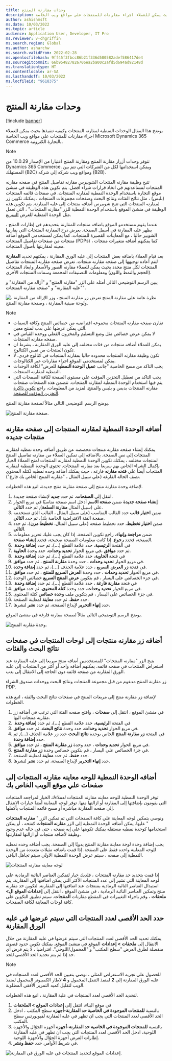 ```yaml
---
title: وحدات مقارنة المنتج
description: يوضح هذا المقال الوحدات النمطية لمقارنه المنتجات وكيفيه تنفيذها بحيث يمكن للعملاء اجراء مقارنات للمنتجات علي مواقع ويب الخاصة Microsoft Dynamics 365 Commerce بالتجارة الكترونيه.
author: ashishmsft
ms.date: 10/03/2022
ms.topic: article
audience: Application User, Developer, IT Pro
ms.reviewer: v-chgriffin
ms.search.region: Global
ms.author: asharchw
ms.search.validFrom: 2022-02-28
ms.openlocfilehash: 9ff45f3fbcc86b21f336d580582adef586417de4
ms.sourcegitcommit: 66b954827826706ea2ba00c2afd5d694ad92148d
ms.translationtype: HT
ms.contentlocale: ar-SA
ms.lasthandoff: 10/03/2022
ms.locfileid: "9618375"
---
```

# <a name="product-comparison-modules"></a>وحدات مقارنة المنتج

[!include [banner](../includes/banner.md)]

يوضح هذا المقال الوحدات النمطية لمقارنه المنتجات وكيفيه تنفيذها بحيث يمكن للعملاء اجراء مقارنات للمنتجات علي مواقع ويب الخاصة Microsoft Dynamics 365 Commerce بالتجارة الكترونيه.

> [!NOTE]
> تتوفر وحدات أزرار مقارنة المنتج ومقارنة المنتج اعتبارا من الإصدار 10.0.29 من Dynamics 365 Commerce. ويمكن استخدامها لكل من الشركات التي تتم بين المستهلك (B2C) ومواقع ويب شركه إلى شركه (B2B).

تتيح وظيفة مقارنه المنتجات الشوبيرس مقارنه تفاصيل المنتج في صفحه مقارنه المنتجات لمساعدتهم في اتخاذ قرارات شراء أفضل. يتم تكوين هذه الوظيفة في منشئ موقع التجارة باستخدام الوحدة النمطية لمقارنه المنتجات. في صفحات قائمه المنتجات (بلبس) ، مثل نتائج الفئات ونتائج البحث وصفحات مجموعات المنتجات ، يمكنك تكوين زر لمقارنه المنتجات التي تتيح شوبيرس أضافه منتجات إلى علبه المقارنة. يتم تكوين هذه الوظيفة في منشئ الموقع باستخدام الوحدة النمطية للزر "مقارنه المنتجات" ، التي تعمل مثل الوحدة النمطية للعرض [السريع](quick-view-module.md).

عندما يقوم مستخدمو الموقع باضافه منتجات للمقارنة بتحديدهم في إطارات المنتج ، يظهر علبه المقارنة في أسفل الصفحة. يعرض درج المقارنة المنتجات التي يقارنها الشوبير حاليا ، مع المعاينات القصيرة للمنتجات. كما يمكن لمستخدمي الموقع أضافه منتجات من صفحات تفاصيل المنتجات (PDPs) ، كما يمكنهم أضافه متغيرات منتجات معينه لمقارنتها بأصول المنتجات.

بعد قيام العملاء باضافه بعض المنتجات إلى علبه الورق المقارنة ، يمكنهم تحديد **المقارنة** لتتم أعاده توجيهها إلى صفحه مقارنه منتجات. تعرض صفحه مقارنه المنتجات تفاصيل المنتجات لكل منتج محدد بحيث يمكن للعملاء مقارنه الصور والأسعار وابعاد المنتجات (الحجم والنمط واللون) ومعلومات التصنيفات المجمعة وسمات المنتجات الأخرى.

يبين الرسم التوضيحي التالي أمثله علي الزر "مقارنه المنتج" و "أزاله من المقارنة" و "علبه المقارنة" و "صفحه مقارنه المنتجات".

![نظرة عامة على مقارنة المنتج تعرض زر مقارنة المنتج ، وزر الإزالة من المقارنة ، ولوحة صينية المقارنة ، وصفحة مقارنة المنتج.](./media/Product-Comparison-Overview.png)

> [!NOTE]
> - تقارن صفحه مقارنه المنتجات مجموعه افتراضيه من خصائص المنتج وكافة السمات التي يمكن عرضها علي بدب لمنتج معين.
> - لا يمكن عرض خصائص مثل وضع التسليم والمخزون الفعلي ووحده القياس في صفحه مقارنه المنتجات.
> - يمكن للعملاء أضافه منتجات من فئات مختلفه إلى علبه الورق المقارنة ، بشرط ان تكون المنتجات من نفس الكتالوج.
> - تكون وظيفة مقارنه المنتجات محدوده حاليا بمقارنه المنتجات في كتالوج فردي. لا يمكن لمستخدمي الموقع اجراء مقارنات عبر الكتالوجات.
> - يجب التاكد من مسح الخاصية "جانب **عميل الوحدة النمطية** للعرض" لكافة الوحدات النمطية لمقارنه المنتجات.
> - يجب التاكد من تعطيل التخزين المؤقت علي مستوي الصفحة لكافة الصفحات التي يتم فيها استخدام الوحدة النمطية لمقارنه المنتجات. تتضمن هذه الصفحات صفحات مقارنه المنتجات بدبس و بلبس والمنتج. لمزيد من المعلومات، راجع [‏‫تكوين ذاكرة التخزين المؤقت للصفحة‬](e-commerce-extensibility/page-caching.md).

يوضح الرسم التوضيحي التالي مثالاً لصفحة مقارنة المنتج.

![صفحة مقارنة المنتج.](./media/Product-Comparison-Page.png)

## <a name="add-the-product-comparison-module-to-a-new-product-comparison-page"></a>أضافه الوحدة النمطية لمقارنه المنتجات إلى صفحه مقارنه منتجات جديده

يمكنك إنشاء صفحه مقارنه منتجات مخصصه عن طريق أضافه وحده نمطيه لمقارنه المنتجات إلى نص الصفحة. بالاضافه إلى تمكين العملاء من مقارنه تفاصيل المنتج لمنتجات مختلفه ، يمكنك تكوين الوحدة النمطية لمقارنه المنتجات لمنح العملاء الخيار بإكمال الشراء الخاص بهم سريعا بعد مقارنه المنتجات. تحتوي الوحدة النمطية لمقارنه المنتجات أيضا علي **فتحه مقارنه** فارغه ، حيث يمكنك أضافه وحده نمطيه لكتله المحتوي تصف الحالة الفارغة (علي سبيل المثال ، "مقارنه المنتج الخاص بك فارغ").

لإضافة وحدة مقارنة منتج إلى صفحة مقارنة منتج جديدة، اتبع هذه الخطوات.

1. انتقل إلى **الصفحات**، ثم حدد **جديد** لإنشاء صفحة جديدة.
1. في مربع الحوار **‎إنشاء صفحة جديدة** ضمن **صفحة الاسم** أدخل اسم صفحة مناسبًا على (سبيل المثال **مقارنة السلعة**), ثم حدد **التالي**.
1. ضمن **اختيار قالب** حدد القالب المناسب (على سبيل المثال ، القالب الذي تستخدمه صفحة الفئة الافتراضية الخاصة بك)، ثم حدد **التالي**.
1. ضمن **اختيار تخطيط**، حدد تخطيط صفحة (على سبيل المثال، **تخطيط مرن**)، ثم حدد **التالي**.
1. ضمن **مراجعة وإنهاء**، راجع تكوين الصفحة. إذا كان يجب عليك تحرير معلومات الصفحة، فحدد **رجوع**. إذا كانت معلومات الصفحة صحيحة، فحدد **إنشاء صفحة**.
1. في الفتحة **الرئيسية‬‬‏‫**، حدد علامة القطع (**...**)، ثم حدد **إضافة وحدة**.
1. في مربع الحوار **تحديد وحدات**، حدد وحدة **الحاوية‬‏‎**، ثم حدد **موافق**.
1. في فتحة **الحاوية‬‬‏‫**، حدد علامة القطع (**...**)، ثم حدد **إضافة وحدة**.
1. في مربع الحوار **تحديد وحدات** ، حدد وحدة **مقارنة المنتج** ، ثم حدد **موافق**.
1. في فتحة **زر العرض السريع** ، حدد علامة الحذف (**...**)، ثم حدد **إضافة وحدة**.
1. في مربع الحوار **تحديد وحدات** ، حدد وحدة **العرض السريع للمنتج** ، ثم حدد **موافق**.
1. في جزء الخصائص على اليسار ، قم بتكوين **عرض المنتج السريع** خصائص الوحدة.
1. في فتحة **مقارنة فارغة** ، حدد علامة القطع (**...**)، ثم حدد **إضافة وحدة‬‏‫**.
1. في مربع الحوار **تحديد وحدات**، حدد وحدة **كتلة المحتوى‬**، ثم حدد **موافق**.
1. في جزء الخصائص على اليسار ، قم بتكوين ملف **وحدة خصائص** كتلة المحتوى. 
1. حدد **حفظ**، ثم حدد **معاينة** لمعاينة الصفحة.
1. حدد **إنهاء التحرير** لإيداع الصفحة، ثم حدد **نشر** لنشرها.

يوضح الرسم التوضيحي التالي مثالاً لصفحة مقارنة فارغة في منشئ الموقع.

![وحدة مقارنة المنتج.](./media/Product-comparison-module.png)

## <a name="add-a-product-comparison-button-to-product-tiles-on-search-and-category-results-pages"></a>أضافه زر مقارنه منتجات إلى لوحات المنتجات في صفحات نتائج البحث والفئات

يتيح الزر "مقارنه المنتجات" للمستخدمين أضافه منتج سريعا إلى علبه المقارنة عند استعراض المنتجات في صفحه قائمه. يمكنهم أضافه واحد أو أكثر من المنتجات إلى علبه الورق المقارنة من صفحه قائمه دون الحاجة إلى الانتقال إلى بدب.

زر مقارنة المنتج مدعوم من قبل مجموعة المنتجات ونتائج البحث ووحدات صندوق الشراء PDP.

لإضافة زر مقارنة منتج إلى مربعات المنتج في صفحات نتائج البحث والفئة ، اتبع هذه الخطوات.

1. في منشئ الموقع ، انتقل إلى **صفحات** ، وافتح صفحه الفئة التي ترغب في أضافه زر مقارنه منتجات اليها.
1. في الفتحة **الرئيسية‬‬‏‫**، حدد علامة القطع (**...**)، ثم حدد **إضافة وحدة**.
1. في مربع الحوار **تحديد وحدات**، حدد وحدة **نتائج البحث**، ثم حدد **موافق**.
1. في الفتحة **زر مقارنة المنتج** الخاص بوحدة **نتائج البحث** حدد زر علامة الحذف (**...**), ثم حدد **إضافة وحدة**.
1. في مربع الحوار **تحديد وحدات** ، حدد وحدة **زر مقارنة المنتج** ، ثم حدد **موافق**.
1. في جزء الخصائص على اليسار ، قم بتكوين خصائص وحدة **زر مقارنة المنتج**.
1. حدد **حفظ**، ثم حدد **معاينة** لمعاينة الصفحة.
1. حدد **إنهاء التحرير** لإيداع الصفحة، ثم حدد **نشر** لنشرها.

## <a name="add-a-product-comparison-preview-panel-module-to-pages-on-your-website"></a>أضافه الوحدة النمطية للوحه معاينه مقارنه المنتجات إلى صفحات علي موقع الويب الخاص بك

توفر الوحدة النمطية للوحه معاينه مقارنه المنتجات لعملاءك الخيار لمراجعه المنتجات التي يقومون بإضافتها إلى المقارنة أو ازالتها منها. توفر لوحه المعاينة أيضا خيارات الانتقال إلى صفحه المقارنة مباشره أو مسح قائمه المنتجات بأكملها. 

ونوصي بتمكين لوحه المعاينة علي كافة الصفحات التي تم تمكين الزر " **مقارنه المنتجات** " عليها. يمكن أضافه الوحدة النمطية إلى الزر **مقارنه المنتجات** كفتحه ، أو يمكن استخدامها كوحدة نمطيه مستقله يمكنك تكوينها علي إيه صفحه ، حتى في حاله عدم وجود وظيفة لأضافه منتجات أو ازالتها لمقارنتها. 

يجب إضافة وحدة لوحة معاينة مقارنة المنتج يدويًا إلى الصفحة. يجب أضافه وحده نمطيه للوحه المعاينة واحده فقط علي الصفحة. إذا قمت باضافه مثيلات متعددة من الوحدة النمطية إلى صفحه ، سيتم عرض الوحدة النمطية الاولي سيتم تجاهل الباقي.

![لوحه معاينه مقارنه المنتجات](./media/product-comparison-preview-panel-2.png)

إذا قمت بتحديد حد مقارنه المنتجات ، فلديك خيار لتمكين العناصر النائبة الرمادية علي لوحه المعاينة التي تشير إلى عدد المنتجات الأكثر التي يمكن اضافتها إلى المقارنة. يتم استبدال العناصر النائبة الرمادية بمنتجات عند اضافتها إلى المقارنة. لتكوين حد مقارنه منتج وتمكين العناصر النائبة الرمادية ، في منشئ الموقع ، انتقل إلى **إعدادات الموقع ال> ملحقات** ، وقم باجراء التغييرات في المقطع مقارنات **المنتجات**. سيتم تطبيق التكوين علي كافة لوحات المعاينة لكافة الصفحات. 


## <a name="specify-the-maximum-number-of-products-to-show-in-the-comparison-tray"></a>حدد الحد الأقصى لعدد المنتجات التي سيتم عرضها في علبه الورق المقارنة

يمكنك تحديد الحد الأقصى لعدد المنتجات التي سيتم عرضها في علبه المقارنة من خلال الانتقال إلى **ملحقات \> إعدادات** الموقع في منشئ الموقع. يمكنك تكوين حدود قصوى منفصلة لطرق العرض "سطح المكتب" و "المحمول/اللوحي". افتراضيا ، لا يتم فرض اي حد إذا لم يتم تحديد الحد الأقصى للحد.

> [!NOTE]
> للحصول علي تجربه الاستعراض المثلي ، نوصي بتعيين الحد الأقصى لعدد المنتجات في علبه الورق المقارنة إلى **2** لمنفذ التنقل المحمول و **4** لاطار الكمبيوتر المحمول لمنفذ الويب لتقليل كميه التمرير الأفقي المطلوبة.

لتحديد الحد الأقصى لعدد المنتجات في علبة المقارنة ، اتبع هذه الخطوات.

1. في موقع البناء، انتقل إلى **إعدادات الموقع \> الملحقات**
1. بالنسبة **للمنتجات الموجودة في الخاصية حد المقارنة-أجهزه** سطح المكتب ، ادخل الحد الأقصى لعدد المنتجات التي يجب ان تظهر في علبه المقارنة لفيوبورتس سطح المكتب.
1. بالنسبة **للمنتجات الموجودة في الخاصية حد المقارنة-أجهزه** أجهزة الجوّال والأجهزة اللوحية، ادخل الحد الأقصى لعدد المنتجات التي يجب ان تظهر في علبه المقارنة إطارات العرض أجهزة الجوّال والأجهزة اللوحية.
1. في شريط الأوامر، حدد **حفظ ونشر**.

![إعدادات الموقع لتحديد المنتجات في علبه الورق في المقارنة.](./media/Site-settings-to-limit-products-in-comparison-tray.png)
